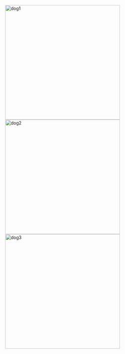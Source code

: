 <img width="368" alt="dog1" src="https://user-images.githubusercontent.com/49156359/121240267-f16faf00-c8bb-11eb-86d4-45c9f86adf91.png">
<img width="368" alt="dog2" src="https://user-images.githubusercontent.com/49156359/121240298-fa608080-c8bb-11eb-9c42-f52081113ea8.png">
<img width="368" alt="dog3" src="https://user-images.githubusercontent.com/49156359/121240303-fb91ad80-c8bb-11eb-9ef7-336560c3f553.png">
